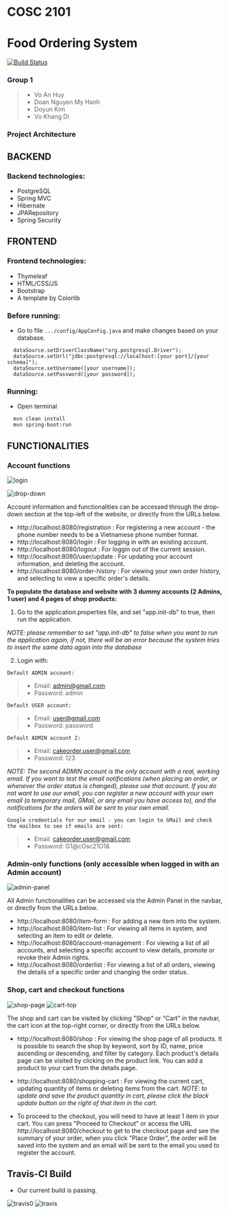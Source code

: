 # COSC 2101
# Food Ordering System
[![Build Status](https://app.travis-ci.com/s3639869/SEPT-Group1.svg?branch=master)](https://app.travis-ci.com/s3639869/SEPT-Group1)
### Group 1
> * Vo An Huy
> * Doan Nguyen My Hanh
> * Doyun Kim
> * Vo Khang Di

### Project Architecture
## BACKEND
### Backend technologies:
* PostgreSQL
* Spring MVC
* Hibernate
* JPARepository
* Spring Security

##  FRONTEND
### Frontend technologies:
* Thymeleaf
* HTML/CSS/JS
* Bootstrap
* A template by Colorlib

### Before running:
- Go to file `.../config/AppConfig.java` and make changes based on your database.    
```
  dataSource.setDriverClassName("org.postgresql.Driver");
  dataSource.setUrl("jdbc:postgresql://localhost:[your port]/[your schema]");
  dataSource.setUsername([your username]);
  dataSource.setPassword([your password]);
```
### Running:
- Open terminal
```
  mvn clean install
  mvn spring-boot:run
```
## FUNCTIONALITIES
### Account functions
![login](https://user-images.githubusercontent.com/54358309/132903507-5102f8c0-a730-4cd0-960f-49abc8343100.jpg)

![drop-down](https://user-images.githubusercontent.com/54358309/132903521-1cb7487a-c59b-4373-a88d-5b526f1e59ae.jpg)

Account information and functionalities can be accessed through the drop-down section at the top-left of the website, or directly from the URLs below.
* http://localhost:8080/registration : For registering a new account - the phone number needs to be a Vietnamese phone number format.
* http://localhost:8080/login : For logging in with an existing account.
* http://localhost:8080/logout : For loggin out of the current session.
* http://localhost:8080/user/update : For updating your account information, and deleting the account.
* http://localhost:8080/order-history : For viewing your own order history, and selecting to view a specific order's details.

**To populate the database and website with 3 dummy accounts (2 Admins, 1 user) and 4 pages of shop products:**
1. Go to the application.properties file, and set "app.init-db" to true, then run the application.

*NOTE: please remember to set "app.init-db" to false when you want to run the application again, if not, there will be an error because the system tries to insert the same data again into the database*

2. Login with:

`Default ADMIN account:`
> * Email: admin@gmail.com
> * Password: admin

`Default USER account:`
> * Email: user@gmail.com
> * Password: password

`Default ADMIN account 2:`
> * Email: cakeorder.user@gmail.com
> * Password: 123

*NOTE: The second ADMIN account is the only account with a real, working email. If you want to test the email notifications (when placing an order, or whenever the order status is changed), please use that account.
If you do not want to use our email, you can register a new account with your own email (a temporary mail, GMail, or any email you have access to), and the notifications for the orders will be sent to your own email.*

`Google credentials for our email - you can login to GMail and check the mailbox to see if emails are sent:`
> * Email: cakeorder.user@gmail.com
> * Password: G1@cOsc21O1&

### Admin-only functions (only accessible when logged in with an Admin account)

![admin-panel](https://user-images.githubusercontent.com/54358309/132901151-a8302078-6725-415c-9430-fced69814ce0.jpg)

All Admin functionalities can be accessed via the Admin Panel in the navbar, or directly from the URLs below.
* http://localhost:8080/item-form : For adding a new item into the system.
* http://localhost:8080/item-list : For viewing all items in system, and selecting an item to edit or delete.
* http://localhost:8080/account-management : For viewing a list of all accounts, and selecting a specific account to view details, promote or revoke their Admin rights.
* http://localhost:8080/orderlist : For viewing a list of all orders, viewing the details of a specific order and changing the order status.
### Shop, cart and checkout functions

![shop-page](https://user-images.githubusercontent.com/54358309/132901782-506c5fe3-4780-4201-aa12-e19b2280aa20.jpg)
![cart-top](https://user-images.githubusercontent.com/54358309/132904978-cdb93186-9ed6-4617-8ab7-46b9860c3e4e.jpg)

The shop and cart can be visited by clicking "Shop" or "Cart" in the navbar, the cart icon at the top-right corner, or directly from the URLs below.
* http://localhost:8080/shop : For viewing the shop page of all products. It is possible to search the shop by keyword, sort by ID, name, price ascending or descending, and filter by category. Each product's details page can be visited by clicking on the product link. You can add a product to your cart from the details page.
* http://localhost:8080/shopping-cart : For viewing the current cart, updating quantity of items or deleting items from the cart.
*NOTE: to update and save the product quantity in cart, please click the black update button on the right of that item in the cart.*

* To proceed to the checkout, you will need to have at least 1 item in your cart. You can press "Proceed to Checkout" or access the URL http://localhost:8080/checkout to get to the checkout page and see the summary of your order, when you click "Place Order", the order will be saved into the system and an email will be sent to the email you used to register the account.

## Travis-CI Build
* Our current build is passing.

![travis0](https://user-images.githubusercontent.com/54358309/132946099-5a935544-36e9-453e-a0d3-de778fafdcd2.jpg)
![travis](https://user-images.githubusercontent.com/54358309/132946102-2cb6fdfe-3718-400d-887f-1df995d29b5e.jpg)
